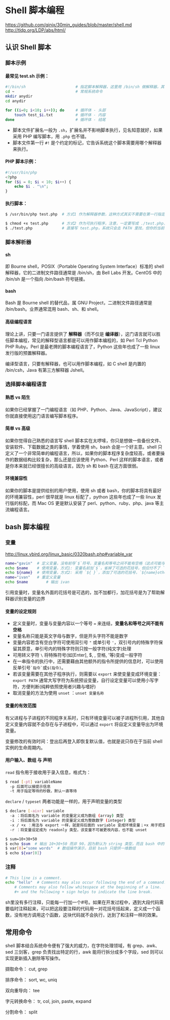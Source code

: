 # Shell 脚本编程

https://github.com/qinjx/30min_guides/blob/master/shell.md   
http://tldp.org/LDP/abs/html/

## 认识 Shell 脚本

### 脚本示例

#### 最常见 test.sh 示例：

```bash
#!/bin/sh                      # 指定脚本解释器，这里用 /bin/sh 做解释器，其他常见的还有 #!/bin/bash
cd ~                           # 常规系统命令                                          #!/usr/bin/php
mkdir anydir
cd anydir

for ((i=0; i<10; i++)); do     # 循环体 - 头部
    touch test_$i.txt          # 循环体 - 内容
done                           # 循环体 - 结尾
```

* 脚本文件扩展名一般为 `.sh`，扩展名并不影响脚本执行，见名知意就好，如果采用 PHP 编写脚本，用 `.php` 也不错。
* 脚本文件第一行 `#!` 是个约定的标记，它告诉系统这个脚本需要用哪个解释器来执行。

#### PHP 脚本示例：

```php
#!/usr/bin/php
<?php
for ($i = 0; $i < 10; $i++) {
    echo $i . "\n";
}
```

#### 执行脚本：

```bash
$ /usr/bin/php test.php  # 方式1 作为解释器参数，这种方式其实不需要在第一行指定解释器信息，写了也没用。

$ chmod +x test.php      # 方式2 作为可执行程序，注意，一定要写成 ./test.php，而不是 test.php
$ ./test.php             # 直接写 test.php，系统只会去 PATH 里找，但你的当前目录通常不在 PATH 里
```

### 脚本解析器

#### sh

即 Bourne shell，POSIX（Portable Operating System Interface）标准的 shell 解释器，它的二进制文件路径通常是 /bin/sh，由 Bell Labs 开发。CentOS 中的 /bin/sh 是一个指向 /bin/bash 符号链接。

#### bash

Bash 是 Bourne shell 的替代品，属 GNU Project，二进制文件路径通常是 /bin/bash。业界通常混用 bash、sh、和 shell。

#### 高级编程语言

理论上讲，只要一门语言提供了 **解释器**（而不仅是 **编译器**），这门语言就可以胜任脚本编程，常见的解释型语言都是可以用作脚本编程的，如 Perl Tcl Python PHP Ruby。Perl 是最老牌的脚本编程语言了，Python 这些年也成了一些 linux 发行版的预置解释器。

编译型语言，只要有解释器，也可以用作脚本编程，如 C shell 是内置的 /bin/csh，Java 有第三方解释器 Jshell。

### 选择脚本编程语言

#### 熟悉 vs 陌生

如果你已经掌握了一门编程语言（如 PHP、Python、Java、JavaScript），建议你就直接使用这门语言编写脚本程序。

#### 简单 vs 高级

如果你觉得自己熟悉的语言写 shell 脚本实在太啰嗦，你只是想做一些备份文件、安装软件、下载数据之类的事情，学着使用 sh，bash 会是一个好主意。shell 只定义了一个非常简单的编程语言，所以，如果你的脚本程序复杂度较高，或者要操作的数据结构比较复杂，那么还是应该使用 Python、Perl 这样的脚本语言，或者是你本来就已经很擅长的高级语言。因为 sh 和 bash 在这方面很弱。

#### 环境兼容性

如果你的脚本是提供给别的用户使用，使用 sh 或者 bash，你的脚本将具有最好的环境兼容性，perl 很早就是 linux 标配了，python 这些年也成了一些 linux 发行版的标配，而 Mac OS 更是默认安装了 perl、python、ruby、php、java 等主流编程语言。


## bash 脚本编程

### 变量

http://linux.vbird.org/linux_basic/0320bash.php#variable_var

```bash
name="gavin"  # 定义变量，没有前导`$`符号，变量名和等号之间不能有空格（这点可能与常见编程语言都不一样）
echo $name    # 使用变量，方式1: 变量名前加`$`，省掉了可选的花括号，但应付不了 `echo $nameotherwords` 这种场景
echo ${name}  # 使用变量，方式2: 采用 `${ }`，添加了可选的花括号，`${name}otherwords`，推荐用这种方式
name="ivan"   # 重定义变量
echo $name        # 输出 ivan
```

引用变量时，变量名外面的花括号是可选的，加不加都行，加花括号是为了帮助解释器识别变量的边界

#### 变量的设定规则

* 定义变量时，变量与变量内容以一个等号 `=` 来连结，**变量名和等号之间不能有空格**
* 变量名称只能是英文字母与数字，但是开头字符不能是数字
* 变量内容若含有空白字符可使用双引号 `"` 或单引号 `'`，双引号内的特殊字符保留其原意，单引号内的特殊字符则只按一般字符(纯文字)处理
* 可用转义字符 `\` 将特殊符号(如[Enter], $, \, 空格, '等)变成一般字符
* 在一串指令的执行中，还需要藉由其他额外的指令所提供的信息时，可以使用反单引号`` `指令` ``或`$(指令)`。
* 若该变量需要在其他子程序执行，则需要以 `export` 来使变量变成环境变量： `export PATH` 通常大写字符为系统预设变量，自行设定变量可以使用小写字符，方便判断(纯粹依照使用者兴趣与嗜好) 
* 取消变量的方法为使用 `unset` ：`unset 变量名称`

#### 变量的有效范围

有父进程与子进程的不同程序关系时，只有环境变量可以被子进程所引用，其他自定义变量内容就不会存在与子进程中，可以通过 `export` 将自定义变量导出为环境变量。

变量修改的有效时间：登出后再登入即恢复默认值，也就是说只存在于当前 shell 实例的生命周期内。

#### 用户输入、数组 与 声明

`read` 指令用于接收用于录入信息，格式为：

```bash
$ read [-pt] variableName
  -p 后面可以接提示信息
  -t 用于指定等待的秒数，默认一直等待
```

`declare` / `typeset` 两者功能是一样的，用于声明变量的类型

```bash
$ declare [-aixr] variable
  -a ：将后面名为 variable 的变量定义成为数组 (array) 类型
  -i ：将后面名为 variable 的变量定义成为整数数字 (integer) 类型
  -x / +x ：用法与 export 一样，就是将后面的 variable 变成环境变量；+x 用于把变为环境变量的普通变量变回来
  -r ：将变量设定成为 readonly 类型，该变量不可被更改内容，也不能 unset
```

```bash
$ sum=10+30+50
$ echo $sum  # 输出 10+30+50 而非 90，因为默认为 string 类型，而且 bash 中的计算不支持 float
$ var[0]="some words"  # 数组操作演示，目前 bash 只提供一维数组
$ echo ${var[0]}
```

### 注释

```bash
# This line is a comment.
echo "hello"  # Comments may also occur following the end of a command.
    # Comments may also follow whitespace at the beginning of a line.
    #+ and the following + sign helps to indicate the line break.
```

sh里没有多行注释，只能每一行加一个#号。如果在开发过程中，遇到大段代码需要临时注释起来，可以把这段要注释的代码用一对花括号括起来，定义成一个函数，没有地方调用这个函数，这块代码就不会执行，达到了和注释一样的效果。













## 常用命令

shell 脚本结合系统命令便有了强大的威力，在字符处理领域，有 grep、awk、sed 三剑客，grep 负责找出特定的行，awk 能将行拆分成多个字段，sed 则可以实现更新插入删除等写操作。

撷取命令： cut, grep

排序命令： sort, wc, uniq

双向重导向： tee

字元转换命令： tr, col, join, paste, expand

分割命令： split
